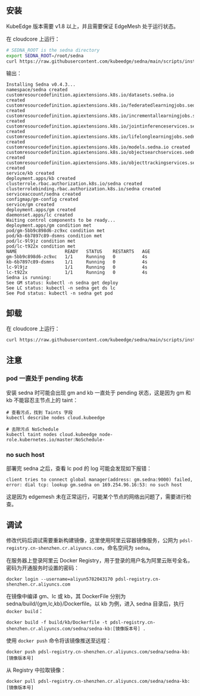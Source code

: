 ## 安装

KubeEdge 版本需要 v1.8 以上，并且需要保证 EdgeMesh 处于运行状态。

在 cloudcore 上运行：

```bash
# SEDNA_ROOT is the sedna directory
export SEDNA_ROOT=/root/sedna
curl https://raw.githubusercontent.com/kubeedge/sedna/main/scripts/installation/install.sh | SEDNA_ACTION=create bash -
```

输出：

```
Installing Sedna v0.4.3...
namespace/sedna created
customresourcedefinition.apiextensions.k8s.io/datasets.sedna.io created
customresourcedefinition.apiextensions.k8s.io/federatedlearningjobs.sedna.io created
customresourcedefinition.apiextensions.k8s.io/incrementallearningjobs.sedna.io created
customresourcedefinition.apiextensions.k8s.io/jointinferenceservices.sedna.io created
customresourcedefinition.apiextensions.k8s.io/lifelonglearningjobs.sedna.io created
customresourcedefinition.apiextensions.k8s.io/models.sedna.io created
customresourcedefinition.apiextensions.k8s.io/objectsearchservices.sedna.io created
customresourcedefinition.apiextensions.k8s.io/objecttrackingservices.sedna.io created
service/kb created
deployment.apps/kb created
clusterrole.rbac.authorization.k8s.io/sedna created
clusterrolebinding.rbac.authorization.k8s.io/sedna created
serviceaccount/sedna created
configmap/gm-config created
service/gm created
deployment.apps/gm created
daemonset.apps/lc created
Waiting control components to be ready...
deployment.apps/gm condition met
pod/gm-5bb9c898d6-zc9xc condition met
pod/kb-6b7897c89-dsmns condition met
pod/lc-9l9jz condition met
pod/lc-t922x condition met
NAME                  READY   STATUS    RESTARTS   AGE
gm-5bb9c898d6-zc9xc   1/1     Running   0          4s
kb-6b7897c89-dsmns    1/1     Running   0          4s
lc-9l9jz              1/1     Running   0          4s
lc-t922x              1/1     Running   0          4s
Sedna is running:
See GM status: kubectl -n sedna get deploy
See LC status: kubectl -n sedna get ds lc
See Pod status: kubectl -n sedna get pod
```

## 卸载

在 cloudcore 上运行：

```bash
curl https://raw.githubusercontent.com/kubeedge/sedna/main/scripts/installation/install.sh | SEDNA_ACTION=delete bash -
```

## 注意

### pod 一直处于 pending 状态

安装 sedna 时可能会出现 gm and kb 一直处于 pending 状态，这是因为 gm 和 kb 不能容忍主节点上的 taint：

```
# 查看污点，找到 Taints 字段
kubectl describe nodes cloud.kubeedge

# 去除污点 NoSchedule
kubectl taint nodes cloud.kubeedge node-role.kubernetes.io/master:NoSchedule-
```

### no such host

部署完 sedna 之后，查看 lc pod 的 log 可能会发现如下报错：

```
client tries to connect global manager(address: gm.sedna:9000) failed, error: dial tcp: lookup gm.sedna on 169.254.96.16:53: no such host
```

这是因为 edgemesh 未在正常运行，可能某个节点的网络出问题了，需要进行检查。

## 调试

修改代码后调试需要重新构建镜像，这里使用阿里云容器镜像服务，公网为 `pdsl-registry.cn-shenzhen.cr.aliyuncs.com`，命名空间为 `sedna`。

在服务器上登录阿里云 Docker Registry，用于登录的用户名为阿里云账号全名，密码为开通服务时设置的密码：

```
docker login --username=aliyun5782043170 pdsl-registry.cn-shenzhen.cr.aliyuncs.com
```

在镜像中编译 gm、lc 或 kb，其 DockerFile 分别为 sedna/build/{gm,lc,kb}/Dockerfile。以 kb 为例，进入 sedna 目录后，执行 `docker build`：

```
docker build -f build/kb/Dockerfile -t pdsl-registry.cn-shenzhen.cr.aliyuncs.com/sedna/sedna-kb:[镜像版本号] .
```

使用 `docker push` 命令将该镜像推送至远程：

```
docker push pdsl-registry.cn-shenzhen.cr.aliyuncs.com/sedna/sedna-kb:[镜像版本号]
```

从 Registry 中拉取镜像：

```
docker pull pdsl-registry.cn-shenzhen.cr.aliyuncs.com/sedna/sedna-kb:[镜像版本号]
```
